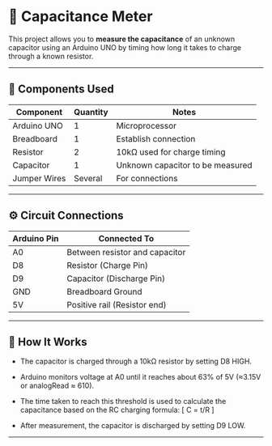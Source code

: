 # 🧪 Capacitance Meter

This project allows you to **measure the capacitance** of an unknown capacitor using an Arduino UNO by timing how long it takes to charge through a known resistor.

---

## 🔧 Components Used

| Component           | Quantity | Notes                           |
|--------------------|----------|---------------------------------|
| Arduino UNO        | 1        | Microprocessor                               |
| Breadboard         | 1        | Establish connection                                |
| Resistor           | 2        | 10kΩ used for charge timing     |
| Capacitor          | 1        | Unknown capacitor to be measured |
| Jumper Wires       | Several  | For connections                 |

---

## ⚙️ Circuit Connections

| Arduino Pin | Connected To           |
|-------------|------------------------|
| A0          | Between resistor and capacitor |
| D8          | Resistor (Charge Pin)  |
| D9          | Capacitor (Discharge Pin) |
| GND         | Breadboard Ground      |
| 5V          | Positive rail (Resistor end) |

---

## 🧠 How It Works

- The capacitor is charged through a 10kΩ resistor by setting D8 HIGH.
- Arduino monitors voltage at A0 until it reaches about 63% of 5V (≈3.15V or analogRead ≈ 610).
- The time taken to reach this threshold is used to calculate the capacitance based on the RC charging formula:
  \[
  C = t/R
  \]

- After measurement, the capacitor is discharged by setting D9 LOW.

---

